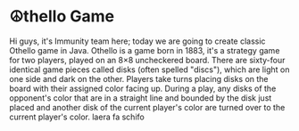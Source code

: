 # ☮thello Game
Hi guys, it's Immunity team here; today we are going to create classic Othello game in Java.
Othello is a game born in 1883, it's a strategy game for two players, played on an 8×8 uncheckered board. There are sixty-four identical game pieces called disks (often spelled "discs"), which are light on one side and dark on the other. Players take turns placing disks on the board with their assigned color facing up. During a play, any disks of the opponent's color that are in a straight line and bounded by the disk just placed and another disk of the current player's color are turned over to the current player's color.
laera fa schifo
